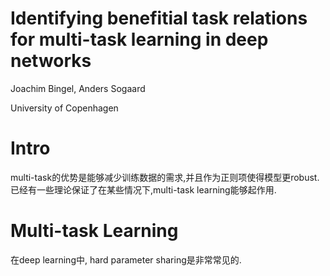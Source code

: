 # Identifying benefitial task relations for multi-task learning in deep networks

Joachim Bingel, Anders Sogaard

University of Copenhagen

# Intro

multi-task的优势是能够减少训练数据的需求,并且作为正则项使得模型更robust.已经有一些理论保证了在某些情况下,multi-task learning能够起作用.

# Multi-task Learning

在deep learning中, hard parameter sharing是非常常见的.